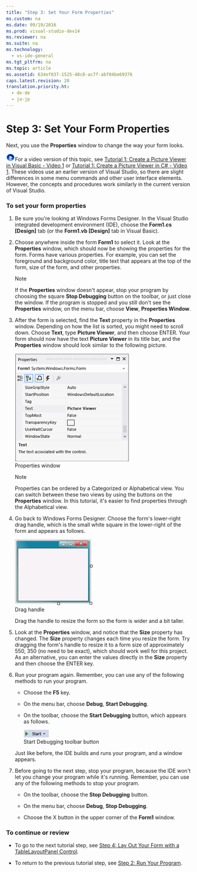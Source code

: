 ```yaml
---
title: "Step 3: Set Your Form Properties"
ms.custom: na
ms.date: 09/19/2016
ms.prod: visual-studio-dev14
ms.reviewer: na
ms.suite: na
ms.technology: 
  - vs-ide-general
ms.tgt_pltfrm: na
ms.topic: article
ms.assetid: 634ef037-1525-48c8-ac7f-abf04be69376
caps.latest.revision: 20
translation.priority.ht: 
  - de-de
  - ja-jp
---
```

# Step 3: Set Your Form Properties
Next, you use the **Properties** window to change the way your form looks.  
  
 ![link to video](../vs140/media/PlayVideo.gif "PlayVideo")For a video version of this topic, see [Tutorial 1: Create a Picture Viewer in Visual Basic - Video 1](http://go.microsoft.com/fwlink/?LinkId=205209) or [Tutorial 1: Create a Picture Viewer in C# - Video 1](http://go.microsoft.com/fwlink/?LinkId=205199). These videos use an earlier version of Visual Studio, so there are slight differences in some menu commands and other user interface elements. However, the concepts and procedures work similarly in the current version of Visual Studio.  
  
### To set your form properties  
  
1.  Be sure you're looking at Windows Forms Designer. In the Visual Studio integrated development environment (IDE), choose the **Form1.cs [Design]** tab (or the **Form1.vb [Design]** tab in Visual Basic).  
  
2.  Choose anywhere inside the form **Form1** to select it. Look at the **Properties** window, which should now be showing the properties for the form. Forms have various properties. For example, you can set the foreground and background color, title text that appears at the top of the form, size of the form, and other properties.  
  
    > [!NOTE]
    >  If the **Properties** window doesn't appear, stop your program by choosing the square **Stop Debugging** button on the toolbar, or just close the window. If the program is stopped and you still don't see the **Properties** window, on the menu bar, choose **View**, **Properties Window**.  
  
3.  After the form is selected, find the **Text** property in the **Properties** window. Depending on how the list is sorted, you might need to scroll down. Choose **Text**, type **Picture Viewer**, and then choose ENTER.  Your form should now have the text **Picture Viewer** in its title bar, and the **Properties** window should look similar to the following picture.  
  
     ![Properties window](../vs140/media/Express_EditTextProperty.png "Express_EditTextProperty")  
Properties window  
  
    > [!NOTE]
    >  Properties can be ordered by a Categorized or Alphabetical view. You can switch between these two views by using the buttons on the **Properties** window. In this tutorial, it's easier to find properties through the Alphabetical view.  
  
4.  Go back to Windows Forms Designer. Choose the form's lower-right drag handle, which is the small white square in the lower-right of the form and appears as follows.  
  
     ![Drag handle](../vs140/media/Express_BottomRT_Drag.png "Express_BottomRT_Drag")  
Drag handle  
  
     Drag the handle to resize the form so the form is wider and a bit taller.  
  
5.  Look at the **Properties** window, and notice that the **Size** property has changed. The **Size** property changes each time you resize the form. Try dragging the form's handle to resize it to a form size of approximately 550, 350 (no need to be exact), which should work well for this project. As an alternative, you can enter the values directly in the **Size** property and then choose the ENTER key.  
  
6.  Run your program again. Remember, you can use any of the following methods to run your program.  
  
    -   Choose the **F5** key.  
  
    -   On the menu bar, choose **Debug**, **Start Debugging**.  
  
    -   On the toolbar, choose the **Start Debugging** button, which appears as follows.  
  
         ![Start Debugging toolbar button](../vs140/media/Express_IconDebug.png "Express_IconDebug")  
Start Debugging toolbar button  
  
     Just like before, the IDE builds and runs your program, and a window appears.  
  
7.  Before going to the next step, stop your program, because the IDE won't let you change your program while it's running. Remember, you can use any of the following methods to stop your program.  
  
    -   On the toolbar, choose the **Stop Debugging** button.  
  
    -   On the menu bar, choose **Debug**, **Stop Debugging**.  
  
    -   Choose the X button in the upper corner of the **Form1** window.  
  
### To continue or review  
  
-   To go to the next tutorial step, see [Step 4: Lay Out Your Form with a TableLayoutPanel Control](../vs140/Step-4--Lay-Out-Your-Form-with-a-TableLayoutPanel-Control.md).  
  
-   To return to the previous tutorial step, see [Step 2: Run Your Program](../vs140/Step-2--Run-Your-Program.md).